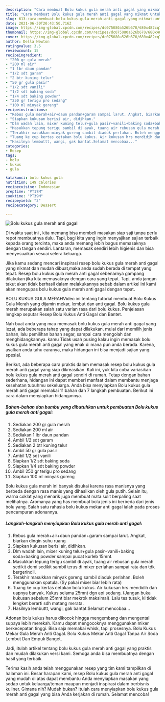 ```yaml
---
description: "Cara membuat Bolu kukus gula merah anti gagal yang nikmat Untuk Jualan"
title: "Cara membuat Bolu kukus gula merah anti gagal yang nikmat Untuk Jualan"
slug: 613-cara-membuat-bolu-kukus-gula-merah-anti-gagal-yang-nikmat-untuk-jualan
date: 2021-06-30T20:43:50.716Z
image: https://img-global.cpcdn.com/recipes/dc075080a526b670/680x482cq70/bolu-kukus-gula-merah-anti-gagal-foto-resep-utama.jpg
thumbnail: https://img-global.cpcdn.com/recipes/dc075080a526b670/680x482cq70/bolu-kukus-gula-merah-anti-gagal-foto-resep-utama.jpg
cover: https://img-global.cpcdn.com/recipes/dc075080a526b670/680x482cq70/bolu-kukus-gula-merah-anti-gagal-foto-resep-utama.jpg
author: Della Newton
ratingvalue: 3.5
reviewcount: 15
recipeingredient:
- "200 gr gula merah"
- "200 ml air"
- "1 lbr daun pandan"
- "1/2 sdt garam"
- "2 btr kuning telur"
- "50 gr gula pasir"
- "1/2 sdt vanili"
- "1/2 sdt baking soda"
- "1/4 sdt baking powder"
- "250 gr terigu pro sedang"
- "100 ml minyak goreng"
recipeinstructions:
- "Rebus gula merah+air+daun pandan+garam sampai larut. Angkat, biarkan dingin suhu ruang"
- "Siapkan kukusan berisi air, didihkan."
- "Dlm wadah lain, mixer kuning telur+gula pasir+vanili+baking soda+baking powder sampai pucat kurleb 15mnt."
- "Masukkan tepung terigu sambil di ayak, tuang air rebusan gula merah sedikit demi sedikit sambil terus di mixer perlahan sampai rata dan tdk bergerindil."
- "Terakhir masukkan minyak goreng sambil diaduk perlahan. Boleh menggunakan spatula. (Sy pakai mixer biar lebih rata)"
- "Tuang ke cup kertas cetakan bolu kukus. Air kukusan hrs mendidih dan uapnya banyak. Kukus selama 25mnt dgn api sedang. (Jangan buka kukusan sebelum 25mnt biar mekrok maksimal). Lalu tes tusuk, kl tidak lengket berarti sdh matang merata."
- "Hasilnya lembuttt, wangi, gak bantat.Selamat mencobaa..."
categories:
- Resep
tags:
- bolu
- kukus
- gula

katakunci: bolu kukus gula 
nutrition: 149 calories
recipecuisine: Indonesian
preptime: "PT17M"
cooktime: "PT39M"
recipeyield: "3"
recipecategory: Dessert

---
```



![Bolu kukus gula merah anti gagal](https://img-global.cpcdn.com/recipes/dc075080a526b670/680x482cq70/bolu-kukus-gula-merah-anti-gagal-foto-resep-utama.jpg)

Di waktu  saat ini , kita memang bisa membeli masakan siap saji tanpa perlu repot membuatnya dulu. Tapi, bagi kita yang ingin menyajikan sajian terbaik kepada orang tercinta, maka anda memang lebih bagus memasaknya dengan tangan sendiri. Lantaran, memasak sendiri lebih higienis dan bisa menyesuaikan sesuai selera keluarga.

Jika kamu sedang mencari inspirasi resep bolu kukus gula merah anti gagal yang nikmat dan mudah dibuat,maka anda sudah berada di tempat yang tepat. Resep bolu kukus gula merah anti gagal  sebenarnya gampang dilakukan jika kita memasaknya dengan cara yang tepat. Tapi, anda jangan takut akan tidak berhasil dalam melakukannya 
sebab dalam artikel ini kami akan mengupas bolu kukus gula merah anti gagal dengan tepat.  

BOLU KUKUS GULA MERAHVideo ini tentang tutorial membuat Bolu Kukus Gula Merah yang dijamin mekar, lembut dan anti gagal. Bolu kukus gula merah merupakan salah satu varian rasa dari bolu kukus. Penjelasan lengkap seputar Resep Bolu Kukus Anti Gagal dan Bantet.

Nah buat anda yang mau memasak bolu kukus gula merah anti gagal yang lezat, ada beberapa tahap yang dapat dilakukan, mulai dari memilih jenis bahan, lalu pemilihan bahan segar, sampai cara mengolah dan menghidangkannya. kamu Tidak usah pusing kalau ingin memasak bolu kukus gula merah anti gagal yang enak di mana pun anda berada. Karena, asalkan anda  tahu caranya, maka hidangan ini bisa menjadi sajian yang spesial.

Berikut, ada beberapa cara praktis  dalam memasak resep bolu kukus gula merah anti gagal yang siap dikreasikan. Kali ini, yuk kita coba variasikan bolu kukus gula merah anti gagal sendiri di rumah. Tetap dengan bahan sederhana, hidangan ini dapat memberi manfaat dalam membantu menjaga kesehatan tubuhmu sekeluarga. Anda bisa menyiapkan Bolu kukus gula merah anti gagal memakai 11 bahan dan 7 langkah pembuatan. Berikut ini cara dalam menyiapkan hidangannya.

<!--inarticleads1-->

##### Bahan-bahan dan bumbu yang dibutuhkan untuk pembuatan Bolu kukus gula merah anti gagal:

1. Sediakan 200 gr gula merah
1. Sediakan 200 ml air
1. Sediakan 1 lbr daun pandan
1. Ambil 1/2 sdt garam
1. Sediakan 2 btr kuning telur
1. Ambil 50 gr gula pasir
1. Ambil 1/2 sdt vanili
1. Siapkan 1/2 sdt baking soda
1. Siapkan 1/4 sdt baking powder
1. Ambil 250 gr terigu pro sedang
1. Siapkan 100 ml minyak goreng


Bolu kukus gula merah ini banyak disukai karena rasa manisnya yang berbeda dengan rasa manis yang dihasilkan oleh gula putih. Selain itu, warna coklat yang menarik juga membuat mata sulit berpaling saat melihatnya. Aromanya yang has membuat bolu jenis ini berbeda dari jenis bolu yang. Salah satu rahasia bolu kukus mekar anti gagal ialah pada proses pencampuran adonannya. 

<!--inarticleads2-->

##### Langkah-langkah menyiapkan Bolu kukus gula merah anti gagal:

1. Rebus gula merah+air+daun pandan+garam sampai larut. Angkat, biarkan dingin suhu ruang
1. Siapkan kukusan berisi air, didihkan.
1. Dlm wadah lain, mixer kuning telur+gula pasir+vanili+baking soda+baking powder sampai pucat kurleb 15mnt.
1. Masukkan tepung terigu sambil di ayak, tuang air rebusan gula merah sedikit demi sedikit sambil terus di mixer perlahan sampai rata dan tdk bergerindil.
1. Terakhir masukkan minyak goreng sambil diaduk perlahan. Boleh menggunakan spatula. (Sy pakai mixer biar lebih rata)
1. Tuang ke cup kertas cetakan bolu kukus. Air kukusan hrs mendidih dan uapnya banyak. Kukus selama 25mnt dgn api sedang. (Jangan buka kukusan sebelum 25mnt biar mekrok maksimal). Lalu tes tusuk, kl tidak lengket berarti sdh matang merata.
1. Hasilnya lembuttt, wangi, gak bantat.Selamat mencobaa...


Adonan bolu kukus harus dikocok hingga mengembang dan mengental supaya lebih merekah. Kamu dapat mengocoknya menggunakan mixer berkecepatan tinggi. Bisa saja memakai whisk, tapi prosesnya. Bolu Kukus Mekar Gula Merah Anti Gagal. Bolu Kukus Mekar Anti Gagal Tanpa Air Soda Lembut Dan Empuk Banget. 

Jadi, itulah artikel tentang  bolu kukus gula merah anti gagal  yang praktis dan mudah dilakukan versi kami. Semoga anda bisa membuatnya dengan hasil yang terbaik. 

Terima kasih anda telah menggunakan resep yang tim kami tampilkan di halaman ini. Besar harapan kami, resep  Bolu kukus gula merah anti gagal yang mudah di atas dapat membantu Anda menyiapkan masakan yang sedap untuk keluarga/teman maupun menjadi inspirasi dalam berbisnis kuliner. Gimana nih? Mudah bukan? Itulah cara menyiapkan bolu kukus gula merah anti gagal yang bisa Anda kerjakan di rumah. Selamat mencoba!

